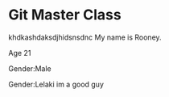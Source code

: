 # Git Master Class

khdkashdaksdjhidsnsdnc
My name is Rooney.

Age 21

Gender:Male

Gender:Lelaki
im a good guy
